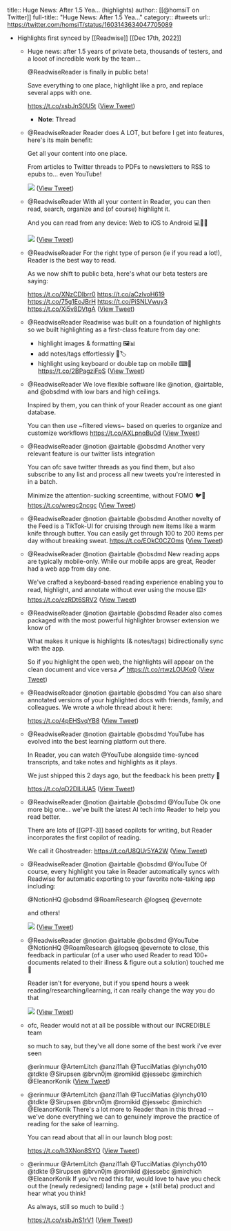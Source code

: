 title:: Huge News: After 1.5 Yea... (highlights)
author:: [[@homsiT on Twitter]]
full-title:: "Huge News: After 1.5 Yea..."
category:: #tweets
url:: https://twitter.com/homsiT/status/1603143634047705089

- Highlights first synced by [[Readwise]] [[Dec 17th, 2022]]
	- Huge news: after 1.5 years of private beta, thousands of testers, and a looot of incredible work by the team...
	  
	  @ReadwiseReader is finally in public beta!
	  
	  Save everything to one place, highlight like a pro, and replace several apps with one.
	  
	  https://t.co/xsbJnS0U5t ([View Tweet](https://twitter.com/homsiT/status/1603143634047705089))
		- **Note**: Thread
	- @ReadwiseReader Reader does A LOT, but before I get into features, here's its main benefit:
	  
	  Get all your content into one place.
	  
	  From articles to Twitter threads to PDFs to newsletters to RSS to epubs to... even YouTube! 
	  
	  ![](https://pbs.twimg.com/media/Fj-C_AhWYAAw48t.jpg) ([View Tweet](https://twitter.com/homsiT/status/1603144130120806400))
	- @ReadwiseReader With all your content in Reader, you can then read, search, organize and (of course) highlight it.
	  
	  And you can read from any device: Web to iOS to Android 💻🍎🤖 
	  
	  ![](https://pbs.twimg.com/media/Fj-DQhDWYAcFSvm.jpg) ([View Tweet](https://twitter.com/homsiT/status/1603144362975793153))
	- @ReadwiseReader For the right type of person (ie if you read a lot!), Reader is the best way to read.
	  
	  As we now shift to public beta, here's what our beta testers are saying:
	  
	  https://t.co/XNzCDlbrr0
	  https://t.co/aCzlvoH619
	  https://t.co/75g1EoJBrH
	  https://t.co/PiSNLVwuy3
	  https://t.co/Xi5v8DVtgA ([View Tweet](https://twitter.com/homsiT/status/1603144744359452672))
	- @ReadwiseReader Readwise was built on a foundation of highlights so we built highlighting as a first-class feature from day one:
	  
	  * highlight images & formatting 🖼📊
	  * add notes/tags effortlessly 📝🏷
	  * highlight using keyboard or double tap on mobile ⌨🤳 https://t.co/2BPagziFpS ([View Tweet](https://twitter.com/homsiT/status/1603145628841918465))
	- @ReadwiseReader We love flexible software like @notion, @airtable, and @obsdmd with low bars and high ceilings. 
	  
	  Inspired by them, you can think of your Reader account as one giant database.
	  
	  You can then use ~filtered views~ based on queries to organize and customize workflows https://t.co/AXLpnqBu0d ([View Tweet](https://twitter.com/homsiT/status/1603145868869345290))
	- @ReadwiseReader @notion @airtable @obsdmd Another very relevant feature is our twitter lists integration 
	  
	  You can ofc save twitter threads as you find them, but also subscribe to any list and process all new tweets you're interested in in a batch.
	  
	  Minimize the attention-sucking screentime, without FOMO 🐦💙 https://t.co/wreqc2ncgc ([View Tweet](https://twitter.com/homsiT/status/1603146401264836609))
	- @ReadwiseReader @notion @airtable @obsdmd Another novelty of the Feed is a TikTok-UI for cruising through new items like a warm knife through butter. You can easily get through 100 to 200 items per day without breaking sweat. https://t.co/EOkC0CZOms ([View Tweet](https://twitter.com/homsiT/status/1603146572187025409))
	- @ReadwiseReader @notion @airtable @obsdmd New reading apps are typically mobile-only. While our mobile apps are great, Reader had a web app from day one.
	  
	  We've crafted a keyboard-based reading experience enabling you to read, highlight, and annotate without ever using the mouse ⌨️⚡️ https://t.co/czRDt6SRV2 ([View Tweet](https://twitter.com/homsiT/status/1603146811564236801))
	- @ReadwiseReader @notion @airtable @obsdmd Reader also comes packaged with the most powerful highlighter browser extension we know of
	  
	  What makes it unique is highlights (& notes/tags) bidirectionally sync with the app.
	  
	  So if you highlight the open web, the highlights will appear on the clean document and vice versa 🖍 https://t.co/rtwzLOUKo0 ([View Tweet](https://twitter.com/homsiT/status/1603147682733768704))
	- @ReadwiseReader @notion @airtable @obsdmd You can also share annotated versions of your highlighted docs with friends, family, and colleagues. We wrote a whole thread about it here:
	  
	  https://t.co/4pEHSvqYB8 ([View Tweet](https://twitter.com/homsiT/status/1603147776086401024))
	- @ReadwiseReader @notion @airtable @obsdmd YouTube has evolved into the best learning platform out there. 
	  
	  In Reader, you can watch @YouTube alongside time-synced transcripts, and take notes and highlights as it plays.
	  
	  We just shipped this 2 days ago, but the feedback his been pretty 🤯
	  
	  https://t.co/qD2DlLiUA5 ([View Tweet](https://twitter.com/homsiT/status/1603147859209207808))
	- @ReadwiseReader @notion @airtable @obsdmd @YouTube Ok one more big one... we've built the latest AI tech into Reader to help you read better. 
	  
	  There are lots of [[GPT-3]] based copilots for writing, but Reader incorporates the first copilot of reading. 
	  
	  We call it Ghostreader: https://t.co/U8QUr5YA2W ([View Tweet](https://twitter.com/homsiT/status/1603148003799449603))
	- @ReadwiseReader @notion @airtable @obsdmd @YouTube Of course, every highlight you take in Reader automatically syncs with Readwise for automatic exporting to your favorite note-taking app including:
	  
	  @NotionHQ
	  @obsdmd 
	  @RoamResearch 
	  @logseq 
	  @evernote 
	  
	  and others! 
	  
	  ![](https://pbs.twimg.com/media/Fj-I4DPWQAgQ8qZ.jpg) ([View Tweet](https://twitter.com/homsiT/status/1603150511611551744))
	- @ReadwiseReader @notion @airtable @obsdmd @YouTube @NotionHQ @RoamResearch @logseq @evernote to close, this feedback in particular (of a user who used Reader to read 100+ documents related to their illness & figure out a solution) touched me 🥲
	  
	  Reader isn't for everyone, but if you spend hours a week reading/researching/learning, it can really change the way you do that 
	  
	  ![](https://pbs.twimg.com/media/Fj-I--vXoAE-bVx.jpg) ([View Tweet](https://twitter.com/homsiT/status/1603150864398573573))
	- ofc, Reader would not at all be possible without our INCREDIBLE team
	  
	  so much to say, but they've all done some of the best work i've ever seen
	  
	  @erinmuur @ArtemLitch @anzi11ah @TucciMatias @lynchy010 @tdkte @Sirupsen @brvn0jm @romikid @jessebc @mirchich @EleanorKonik ([View Tweet](https://twitter.com/homsiT/status/1603159988238778369))
	- @erinmuur @ArtemLitch @anzi11ah @TucciMatias @lynchy010 @tdkte @Sirupsen @brvn0jm @romikid @jessebc @mirchich @EleanorKonik There's a lot more to Reader than in this thread -- we've done everything we can to genuinely improve the practice of reading for the sake of learning.
	  
	  You can read about that all in our launch blog post:
	  
	  https://t.co/h3XNon8SYO ([View Tweet](https://twitter.com/homsiT/status/1603163655784341506))
	- @erinmuur @ArtemLitch @anzi11ah @TucciMatias @lynchy010 @tdkte @Sirupsen @brvn0jm @romikid @jessebc @mirchich @EleanorKonik If you've read this far, would love to have you check out the (newly redesigned) landing page + (still beta) product and hear what you think!
	  
	  As always, still so much to build :)
	  
	  https://t.co/xsbJnS1rV1 ([View Tweet](https://twitter.com/homsiT/status/1603164877086158848))